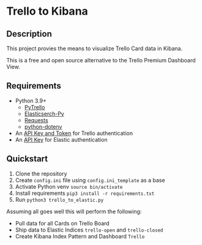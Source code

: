 # Trello to Kibana
## Description
This project provies the means to visualize Trello Card data in Kibana.

This is a free and open source alternative to the Trello Premium Dashboard View.
## Requirements
- Python 3.9+
  - [PyTrello](https://pypi.org/project/py-trello/)
  - [Elasticserch-Py](https://elasticsearch-py.readthedocs.io/en/v8.4.2/)
  - [Requests](https://pypi.org/project/requests/)
  - [python-dotenv](https://pypi.org/project/python-dotenv/)
- An [API Key and Token](http://www.trello.org/help.html) for Trello authentication
- An [API Key](https://www.elastic.co/guide/en/elasticsearch/reference/current/security-api-create-api-key.html) for Elastic authentication
## Quickstart

1. Clone the repository
2. Create `config.ini` file using `config.ini_template` as a base
3. Activate Python venv `source bin/activate`
4. Install requirements `pip3 install -r requirements.txt`
5. Run `python3 trello_to_elastic.py`

Assuming all goes well this will perform the following:
- Pull data for all Cards on Trello Board
- Ship data to Elastic Indices `trello-open` and `trello-closed`
- Create Kibana Index Pattern and Dashboard `Trello`


